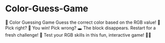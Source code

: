 # Color-Guess-Game
🎨 Color Guessing Game Guess the correct color based on the RGB value! 🎯  Pick right? 🎉 You win! Pick wrong? 🕳️ The block disappears. Restart for a fresh challenge! 🔄 Test your RGB skills in this fun, interactive game! 🕵️‍♀️
